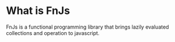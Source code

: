 # What is FnJs
FnJs is a functional programming library that brings lazily evaluated collections and operation to javascript.